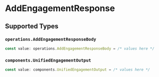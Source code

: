 # AddEngagementResponse


## Supported Types

### `operations.AddEngagementResponseBody`

```typescript
const value: operations.AddEngagementResponseBody = /* values here */
```

### `components.UnifiedEngagementOutput`

```typescript
const value: components.UnifiedEngagementOutput = /* values here */
```

